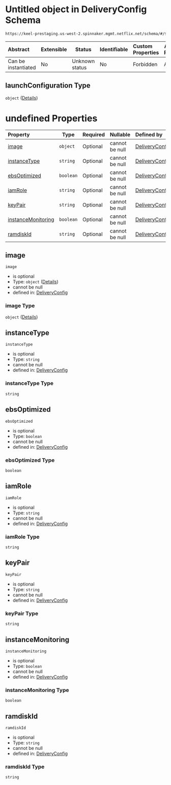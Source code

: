 # Untitled object in DeliveryConfig Schema

```txt
https://keel-prestaging.us-west-2.spinnaker.mgmt.netflix.net/schema/#/$defs/ClusterSpec/properties/launchConfiguration
```




| Abstract            | Extensible | Status         | Identifiable | Custom Properties | Additional Properties | Access Restrictions | Defined In                                                    |
| :------------------ | ---------- | -------------- | ------------ | :---------------- | --------------------- | ------------------- | ------------------------------------------------------------- |
| Can be instantiated | No         | Unknown status | No           | Forbidden         | Allowed               | none                | [keel.schema.json\*](keel.schema.json "open original schema") |

## launchConfiguration Type

`object` ([Details](keel-defs-launchconfigurationspec.md))

# undefined Properties

| Property                                  | Type      | Required | Nullable       | Defined by                                                                                                                                                                                                                    |
| :---------------------------------------- | --------- | -------- | -------------- | :---------------------------------------------------------------------------------------------------------------------------------------------------------------------------------------------------------------------------- |
| [image](#image)                           | `object`  | Optional | cannot be null | [DeliveryConfig](keel-defs-virtualmachineimage.md "https&#x3A;//keel-prestaging.us-west-2.spinnaker.mgmt.netflix.net/schema/#/$defs/LaunchConfigurationSpec/properties/image")                                                |
| [instanceType](#instanceType)             | `string`  | Optional | cannot be null | [DeliveryConfig](keel-defs-launchconfigurationspec-properties-instancetype.md "https&#x3A;//keel-prestaging.us-west-2.spinnaker.mgmt.netflix.net/schema/#/$defs/LaunchConfigurationSpec/properties/instanceType")             |
| [ebsOptimized](#ebsOptimized)             | `boolean` | Optional | cannot be null | [DeliveryConfig](keel-defs-launchconfigurationspec-properties-ebsoptimized.md "https&#x3A;//keel-prestaging.us-west-2.spinnaker.mgmt.netflix.net/schema/#/$defs/LaunchConfigurationSpec/properties/ebsOptimized")             |
| [iamRole](#iamRole)                       | `string`  | Optional | cannot be null | [DeliveryConfig](keel-defs-launchconfigurationspec-properties-iamrole.md "https&#x3A;//keel-prestaging.us-west-2.spinnaker.mgmt.netflix.net/schema/#/$defs/LaunchConfigurationSpec/properties/iamRole")                       |
| [keyPair](#keyPair)                       | `string`  | Optional | cannot be null | [DeliveryConfig](keel-defs-launchconfigurationspec-properties-keypair.md "https&#x3A;//keel-prestaging.us-west-2.spinnaker.mgmt.netflix.net/schema/#/$defs/LaunchConfigurationSpec/properties/keyPair")                       |
| [instanceMonitoring](#instanceMonitoring) | `boolean` | Optional | cannot be null | [DeliveryConfig](keel-defs-launchconfigurationspec-properties-instancemonitoring.md "https&#x3A;//keel-prestaging.us-west-2.spinnaker.mgmt.netflix.net/schema/#/$defs/LaunchConfigurationSpec/properties/instanceMonitoring") |
| [ramdiskId](#ramdiskId)                   | `string`  | Optional | cannot be null | [DeliveryConfig](keel-defs-launchconfigurationspec-properties-ramdiskid.md "https&#x3A;//keel-prestaging.us-west-2.spinnaker.mgmt.netflix.net/schema/#/$defs/LaunchConfigurationSpec/properties/ramdiskId")                   |

## image




`image`

-   is optional
-   Type: `object` ([Details](keel-defs-virtualmachineimage.md))
-   cannot be null
-   defined in: [DeliveryConfig](keel-defs-virtualmachineimage.md "https&#x3A;//keel-prestaging.us-west-2.spinnaker.mgmt.netflix.net/schema/#/$defs/LaunchConfigurationSpec/properties/image")

### image Type

`object` ([Details](keel-defs-virtualmachineimage.md))

## instanceType




`instanceType`

-   is optional
-   Type: `string`
-   cannot be null
-   defined in: [DeliveryConfig](keel-defs-launchconfigurationspec-properties-instancetype.md "https&#x3A;//keel-prestaging.us-west-2.spinnaker.mgmt.netflix.net/schema/#/$defs/LaunchConfigurationSpec/properties/instanceType")

### instanceType Type

`string`

## ebsOptimized




`ebsOptimized`

-   is optional
-   Type: `boolean`
-   cannot be null
-   defined in: [DeliveryConfig](keel-defs-launchconfigurationspec-properties-ebsoptimized.md "https&#x3A;//keel-prestaging.us-west-2.spinnaker.mgmt.netflix.net/schema/#/$defs/LaunchConfigurationSpec/properties/ebsOptimized")

### ebsOptimized Type

`boolean`

## iamRole




`iamRole`

-   is optional
-   Type: `string`
-   cannot be null
-   defined in: [DeliveryConfig](keel-defs-launchconfigurationspec-properties-iamrole.md "https&#x3A;//keel-prestaging.us-west-2.spinnaker.mgmt.netflix.net/schema/#/$defs/LaunchConfigurationSpec/properties/iamRole")

### iamRole Type

`string`

## keyPair




`keyPair`

-   is optional
-   Type: `string`
-   cannot be null
-   defined in: [DeliveryConfig](keel-defs-launchconfigurationspec-properties-keypair.md "https&#x3A;//keel-prestaging.us-west-2.spinnaker.mgmt.netflix.net/schema/#/$defs/LaunchConfigurationSpec/properties/keyPair")

### keyPair Type

`string`

## instanceMonitoring




`instanceMonitoring`

-   is optional
-   Type: `boolean`
-   cannot be null
-   defined in: [DeliveryConfig](keel-defs-launchconfigurationspec-properties-instancemonitoring.md "https&#x3A;//keel-prestaging.us-west-2.spinnaker.mgmt.netflix.net/schema/#/$defs/LaunchConfigurationSpec/properties/instanceMonitoring")

### instanceMonitoring Type

`boolean`

## ramdiskId




`ramdiskId`

-   is optional
-   Type: `string`
-   cannot be null
-   defined in: [DeliveryConfig](keel-defs-launchconfigurationspec-properties-ramdiskid.md "https&#x3A;//keel-prestaging.us-west-2.spinnaker.mgmt.netflix.net/schema/#/$defs/LaunchConfigurationSpec/properties/ramdiskId")

### ramdiskId Type

`string`
